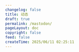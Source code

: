 ```yaml
---
changelog: false
title: 动态
draft: true
permalink: /mastodon/
pageLayout: doc
copyright: false
feed: false
createTime: 2025/06/11 02:25:11
---
```


<GoToSocial />